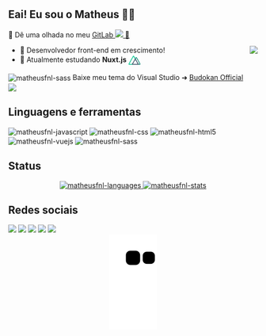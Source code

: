 ## Eai! Eu sou o Matheus 👋😉
🌟 Dê uma olhada no meu
<a target="_blank" href="https://gitlab.com/matheusfunil">
  GitLab <img src="https://docs.gitlab.com/assets/images/gitlab-logo.svg" height="20em"/> 🌟
</a>

<div style="display: inline_block">
  <img align="right" height="200" src="http://pa1.narvii.com/6818/d13982654612579216bce966a11eda7f53511aea_00.gif">
<div />

- 🔭 Desenvolvedor front-end em crescimento!
- 🌱 Atualmente estudando **Nuxt.js** <img height="24px" align="center" src="https://raw.githubusercontent.com/devicons/devicon/1119b9f84c0290e0f0b38982099a2bd027a48bf1/icons/nuxtjs/nuxtjs-original.svg">

<img alt="matheusfnl-sass" align="center" height="18px" src="https://code.visualstudio.com/assets/apple-touch-icon.png" />  Baixe meu tema do Visual Studio ➜  [Budokan Official](https://marketplace.visualstudio.com/items?itemName=matheusfunil.budokan-theme) <img align="center" src="https://matheusfunil.gallerycdn.vsassets.io/extensions/matheusfunil/budokan-theme/1.0.1/1677422622442/Microsoft.VisualStudio.Services.Icons.Default" height="24px"/>
 
## Linguagens e ferramentas

<div style="display: inline_block">
  <img alt="matheusfnl-javascript" align="center" width="40px" height="32px" src="https://cdn.jsdelivr.net/gh/devicons/devicon/icons/javascript/javascript-original.svg" />
  <img alt="matheusfnl-css" align="center" width="40px" height="32px" src="https://cdn.jsdelivr.net/gh/devicons/devicon/icons/css3/css3-original.svg" />
  <img alt="matheusfnl-html5" align="center" width="40px" height="32px" src="https://cdn.jsdelivr.net/gh/devicons/devicon/icons/html5/html5-original.svg" />
  <img alt="matheusfnl-vuejs" align="center" width="40px" height="32px" src="https://cdn.jsdelivr.net/gh/devicons/devicon/icons/vuejs/vuejs-original.svg" />
  <img alt="matheusfnl-sass" align="center" width="40px" height="32px" src="https://cdn.jsdelivr.net/gh/devicons/devicon/icons/sass/sass-original.svg" />
</div>

## Status

<div align="center">
  <a target="_blank" href="https://github.com/matheusfnl">
  <img alt="matheusfnl-languages" height="160em" src="https://github-readme-stats.vercel.app/api/top-langs/?username=matheusfnl&layout=compact&langs_count=7&theme=apprentice"/>
  <img alt="matheusfnl-stats" height="160em" src="https://github-readme-stats.vercel.app/api?username=matheusfnl&show_icons=true&theme=apprentice&include_all_commits=true&count_private=true"/>
  </a>
</div>

## Redes sociais

<div>
  <a href="mailto:mtheu.gbiel.odr@gmail.com"><img src="https://img.shields.io/badge/Gmail-%23334?style=for-the-badge&logo=gmail&logoColor=white" target="_blank" /><a/>
  <a href="https://gitlab.com/matheus.oliveira9"><img src="https://img.shields.io/badge/GitLab-330F63?style=for-the-badge&logo=gitlab&logoColor=white" target="_blank" /><a/>
  <a href="https://www.instagram.com/matheus_elfunil/"><img src="https://img.shields.io/badge/Instagram-E4405F?style=for-the-badge&logo=instagram&logoColor=white" target="_blank" /><a/>
  <a href="https://www.linkedin.com/in/matheusgabrielgco/"><img src="https://img.shields.io/badge/LinkedIn-0077B5?style=for-the-badge&logo=linkedin&logoColor=white" target="_blank" /><a/>
  <a href="https://twitter.com/odr_matheus/"><img src="https://img.shields.io/badge/Twitter-1DA1F2?style=for-the-badge&logo=twitter&logoColor=white" target="_blank" /><a/>
</div>

<div align="center">
  <img src="https://github.com/matheusfnl/matheusfnl/blob/output/github-contribution-grid-snake.svg" />
</div>
